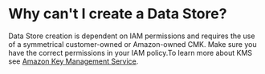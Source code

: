 # Why can't I create a Data Store?<a name="iam-troubleshooting"></a>

Data Store creation is dependent on IAM permissions and requires the use of a symmetrical customer\-owned or Amazon\-owned CMK\. Make sure you have the correct permissions in your IAM policy\.To learn more about KMS see [Amazon Key Management Service](https://docs.aws.amazon.com/kms/latest/developerguide/overview.html)\. 
